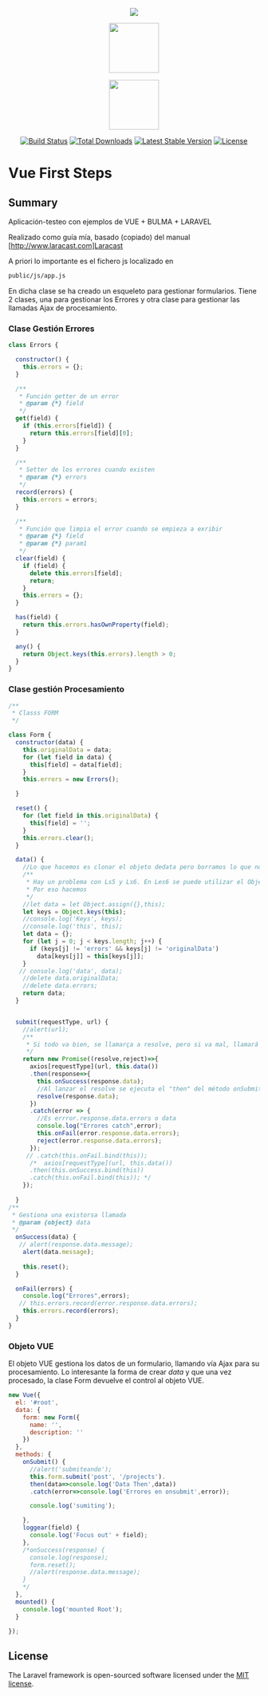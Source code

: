 <p align="center"><img src="https://laravel.com/assets/img/components/logo-laravel.svg"></p>
<p align="center"><img src="https://vuejs.org/images/logo.png" width="100"></p>
<p align="center"><img src="https://bulma.io/images/bulma-logo.png" width="100"></p>
<p align="center">
<a href="https://travis-ci.org/laravel/framework"><img src="https://travis-ci.org/laravel/framework.svg" alt="Build Status"></a>
<a href="https://packagist.org/packages/laravel/framework"><img src="https://poser.pugx.org/laravel/framework/d/total.svg" alt="Total Downloads"></a>
<a href="https://packagist.org/packages/laravel/framework"><img src="https://poser.pugx.org/laravel/framework/v/stable.svg" alt="Latest Stable Version"></a>
<a href="https://packagist.org/packages/laravel/framework"><img src="https://poser.pugx.org/laravel/framework/license.svg" alt="License"></a>
</p>

# Vue First Steps

## Summary

Aplicación-testeo con ejemplos de VUE + BULMA + LARAVEL 

Realizado como guía mía, basado (copiado) del manual [http://www.laracast.com]Laracast

A priori lo importante es el fichero js localizado en 

```bash
public/js/app.js
```

En dicha clase se ha creado un esqueleto para gestionar formularios.
Tiene 2 clases, una para gestionar los Errores y otra clase para gestionar las llamadas Ajax de procesamiento.

### Clase Gestión Errores

```javascript
class Errors {

  constructor() {
    this.errors = {};
  }

  /**
   * Función getter de un error
   * @param {*} field 
   */
  get(field) {
    if (this.errors[field]) {
      return this.errors[field][0];
    }
  }

  /**
   * Setter de los errores cuando existen
   * @param {*} errors 
   */
  record(errors) {
    this.errors = errors;
  }

  /**
   * Función que limpia el error cuando se empieza a exribir
   * @param {*} field 
   * @param {*} param1 
   */
  clear(field) {
    if (field) {
      delete this.errors[field];
      return;
    }
    this.errors = {};
  }

  has(field) {
    return this.errors.hasOwnProperty(field);
  }

  any() {
    return Object.keys(this.errors).length > 0;
  }
}
```

### Clase gestión Procesamiento
```javascript
/**
 * Classs FORM
 */

class Form {
  constructor(data) {
    this.originalData = data;
    for (let field in data) {
      this[field] = data[field];
    }
    this.errors = new Errors();

  }

  reset() {
    for (let field in this.originalData) {
      this[field] = '';
    }
    this.errors.clear();
  }

  data() {
    //Lo que hacemos es clonar el objeto dedata pero borramos lo que no necesitamos como originalData y errors
    /**
     * Hay un problema con Ls5 y Ls6. En Les6 se puede utilizar el Object.assign, sin embargo en Les5 no.
     * Por eso hacemos 
     */
    //let data = let Object.assign({},this);
    let keys = Object.keys(this);
    //console.log('Keys', keys);
    //console.log('this', this);
    let data = {};
    for (let j = 0; j < keys.length; j++) {
      if (keys[j] != 'errors' && keys[j] != 'originalData')
        data[keys[j]] = this[keys[j]];
    }
   // console.log('data', data);
    //delete data.originalData;
    //delete data.errors;
    return data;
  }


  submit(requestType, url) {
    //alert(url);
    /**
     * Si todo va bien, se llamarça a resolve, pero si va mal, llamará a reject
     */
    return new Promise((resolve,reject)=>{ 
      axios[requestType](url, this.data())
      .then(response=>{
        this.onSuccess(response.data);
        //Al lanzar el resolve se ejecuta el "then" del método onSubmit de methods del objeto vue
        resolve(response.data);
      })
      .catch(error => {
        //Es errror.response.data.errors o data
        console.log("Errores catch",error);
        this.onFail(error.response.data.errors);
        reject(error.response.data.errors);
      });
     // .catch(this.onFail.bind(this));
      /*  axios[requestType](url, this.data())
      .then(this.onSuccess.bind(this))
      .catch(this.onFail.bind(this)); */
    });
   
  }
/**
 * Gestiona una existorsa llamada
 * @param {object} data 
 */
  onSuccess(data) {
   // alert(response.data.message);
    alert(data.message);
    
    this.reset();
  }

  onFail(errors) {
    console.log("Errores",errors);
   // this.errors.record(error.response.data.errors);
    this.errors.record(errors);
  }
}


````

### Objeto VUE

El objeto VUE gestiona los datos de un formulario, llamando vía Ajax para su procesamiento. Lo interesante la forma de crear *data* y que una vez procesado, la clase Form devuelve el control al objeto VUE.

```javascript
new Vue({
  el: '#root',
  data: {
    form: new Form({
      name: '',
      description: ''
    })
  },
  methods: {
    onSubmit() {
      //alert('submiteando');
      this.form.submit('post', '/projects').
      then(data=>console.log('Data Then',data))
      .catch(error=>console.log('Errores en onsubmit',error));

      console.log('sumiting');

    },
    loggear(field) {
      console.log('Focus out' + field);
    },
    /*onSuccess(response) {
      console.log(response);
      form.reset();
      //alert(response.data.message);
    } 
    */
  },
  mounted() {
    console.log('mounted Root');
  }

});
```


## License

The Laravel framework is open-sourced software licensed under the [MIT license](https://opensource.org/licenses/MIT).
